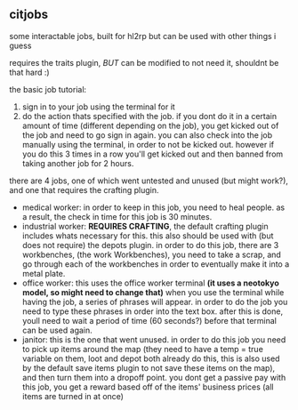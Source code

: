 ## citjobs
some interactable jobs, built for hl2rp but can be used with other things i guess

requires the traits plugin, *BUT* can be modified to not need it, shouldnt be that hard :)

the basic job tutorial:
1. sign in to your job using the terminal for it
2. do the action thats specified with the job. if you dont do it in a certain amount of time (different depending on the job), you get kicked out of the job and need to go sign in again. you can also check into the job manually using the terminal, in order to not be kicked out. however if you do this 3 times in a row you'll get kicked out and then banned from taking another job for 2 hours.

there are 4 jobs, one of which went untested and unused (but might work?), and one that requires the crafting plugin.
- medical worker: in order to keep in this job, you need to heal people. as a result, the check in time for this job is 30 minutes.
- industrial worker: **REQUIRES CRAFTING**, the default crafting plugin includes whats necessary for this.
this also should be used with (but does not require) the depots plugin.
in order to do this job, there are 3 workbenches, (the work Workbenches), you need to take a scrap, and go through each of the workbenches in order to eventually make it into a metal plate.
- office worker: this uses the office worker terminal **(it uses a neotokyo model, so might need to change that)** when you use the terminal while having the job, a series of phrases will appear. in order to do the job you need to type these phrases in order into the text box. after this is done, youll need to wait a period of time (60 seconds?) before that terminal can be used again.
- janitor: this is the one that went unused. in order to do this job you need to pick up items around the map (they need to have a temp = true variable on them, loot and depot both already do this, this is also used by the default save items plugin to not save these items on the map), and then turn them into a dropoff point. you dont get a passive pay with this job, you get a reward based off of the items' business prices (all items are turned in at once)